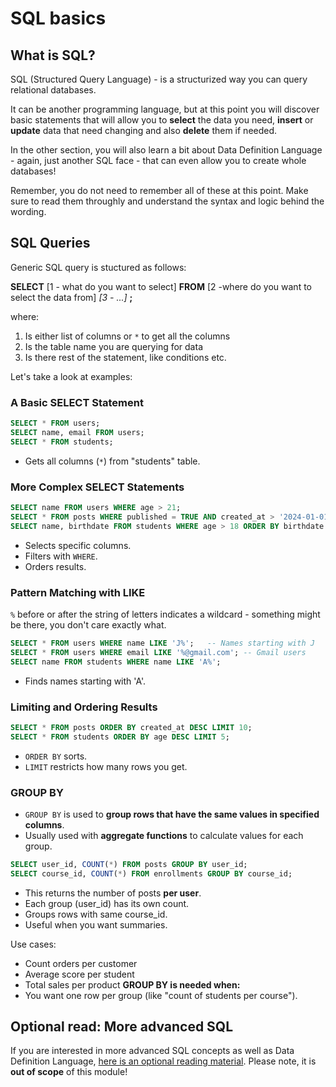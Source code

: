 # SQL basics

## What is SQL?

SQL (Structured Query Language) - is a structurized way you can query relational databases.

It can be another programming language, but at this point you will discover basic statements that will allow you to **select** the data you need, **insert** or **update** data that need changing and also **delete** them if needed.

In the other section, you will also learn a bit about Data Definition Language - again, just another SQL face - that can even allow you to create whole databases!

Remember, you do not need to remember all of these at this point. Make sure to read them throughly and understand the syntax and logic behind the wording.

## SQL Queries

Generic SQL query is stuctured as follows:

**SELECT** [1 - what do you want to select] **FROM** [2 -where do you want to select the data from] _[3 - ...]_ **;**

where:

1. Is either list of columns or `*` to get all the columns
2. Is the table name you are querying for data
3. Is there rest of the statement, like conditions etc.

Let's take a look at examples:

### A Basic SELECT Statement

```sql
SELECT * FROM users;
SELECT name, email FROM users;
SELECT * FROM students;
```

- Gets all columns (`*`) from "students" table.

### More Complex SELECT Statements

```sql
SELECT name FROM users WHERE age > 21;
SELECT * FROM posts WHERE published = TRUE AND created_at > '2024-01-01';
SELECT name, birthdate FROM students WHERE age > 18 ORDER BY birthdate DESC;
```

- Selects specific columns.
- Filters with `WHERE`.
- Orders results.

### Pattern Matching with LIKE

`%` before or after the string of letters indicates a wildcard - something might be there, you don't care exactly what.

```sql
SELECT * FROM users WHERE name LIKE 'J%';   -- Names starting with J
SELECT * FROM users WHERE email LIKE '%@gmail.com'; -- Gmail users
SELECT name FROM students WHERE name LIKE 'A%';
```

- Finds names starting with 'A'.

### Limiting and Ordering Results

```sql
SELECT * FROM posts ORDER BY created_at DESC LIMIT 10;
SELECT * FROM students ORDER BY age DESC LIMIT 5;
```

- `ORDER BY` sorts.
- `LIMIT` restricts how many rows you get.

### GROUP BY

- `GROUP BY` is used to **group rows that have the same values in specified columns**.
- Usually used with **aggregate functions** to calculate values for each group.

```sql
SELECT user_id, COUNT(*) FROM posts GROUP BY user_id;
SELECT course_id, COUNT(*) FROM enrollments GROUP BY course_id;
```

- This returns the number of posts **per user**.
- Each group (user_id) has its own count.
- Groups rows with same course_id.
- Useful when you want summaries.

Use cases:

- Count orders per customer
- Average score per student
- Total sales per product
  **GROUP BY is needed when:**
- You want one row per group (like "count of students per course").

## Optional read: More advanced SQL

If you are interested in more advanced SQL concepts as well as Data Definition Language, [here is an optional reading material](./optional--sql.md). Please note, it is **out of scope** of this module!
